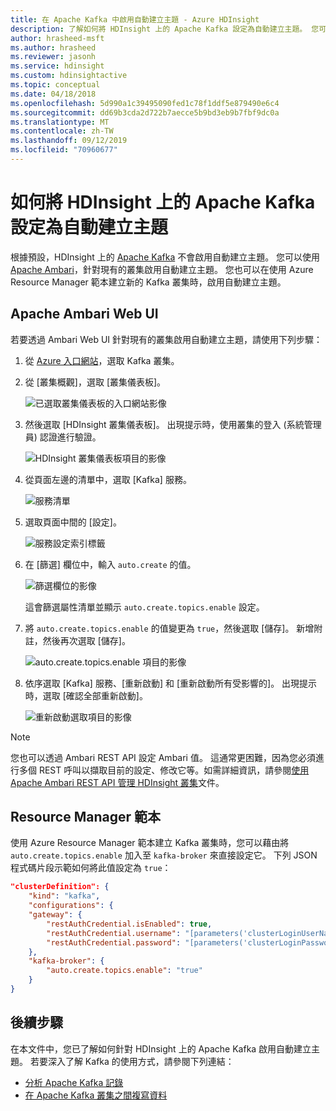 ```yaml
---
title: 在 Apache Kafka 中啟用自動建立主題 - Azure HDInsight
description: 了解如何將 HDInsight 上的 Apache Kafka 設定為自動建立主題。 您可以透過 Ambari 或在透過 PowerShell 或 Resource Manager 範本建立叢集期間，將 auto.create.topics.enable 設為 true，藉以設定 Kafka。
author: hrasheed-msft
ms.author: hrasheed
ms.reviewer: jasonh
ms.service: hdinsight
ms.custom: hdinsightactive
ms.topic: conceptual
ms.date: 04/18/2018
ms.openlocfilehash: 5d990a1c39495090fed1c78f1ddf5e879490e6c4
ms.sourcegitcommit: dd69b3cda2d722b7aecce5b9bd3eb9b7fbf9dc0a
ms.translationtype: MT
ms.contentlocale: zh-TW
ms.lasthandoff: 09/12/2019
ms.locfileid: "70960677"
---
```

# <a name="how-to-configure-apache-kafka-on-hdinsight-to-automatically-create-topics"></a>如何將 HDInsight 上的 Apache Kafka 設定為自動建立主題

根據預設，HDInsight 上的 [Apache Kafka](https://kafka.apache.org/) 不會啟用自動建立主題。 您可以使用 [Apache Ambari](https://ambari.apache.org/)，針對現有的叢集啟用自動建立主題。 您也可以在使用 Azure Resource Manager 範本建立新的 Kafka 叢集時，啟用自動建立主題。

## <a name="apache-ambari-web-ui"></a>Apache Ambari Web UI

若要透過 Ambari Web UI 針對現有的叢集啟用自動建立主題，請使用下列步驟：

1. 從 [Azure 入口網站](https://portal.azure.com)，選取 Kafka 叢集。

2. 從 [叢集概觀]，選取 [叢集儀表板]。 

    ![已選取叢集儀表板的入口網站影像](./media/apache-kafka-auto-create-topics/kafka-cluster-overview.png)

3. 然後選取 [HDInsight 叢集儀表板]。 出現提示時，使用叢集的登入 (系統管理員) 認證進行驗證。

    ![HDInsight 叢集儀表板項目的影像](./media/apache-kafka-auto-create-topics/hdinsight-cluster-dashboard.png)

3. 從頁面左邊的清單中，選取 [Kafka] 服務。

    ![服務清單](./media/apache-kafka-auto-create-topics/hdinsight-service-list.png)

4. 選取頁面中間的 [設定]。

    ![服務設定索引標籤](./media/apache-kafka-auto-create-topics/hdinsight-service-config.png)

5. 在 [篩選] 欄位中，輸入 `auto.create` 的值。 

    ![篩選欄位的影像](./media/apache-kafka-auto-create-topics/hdinsight-filter-field.png)

    這會篩選屬性清單並顯示 `auto.create.topics.enable` 設定。

6. 將 `auto.create.topics.enable` 的值變更為 `true`，然後選取 [儲存]。 新增附註，然後再次選取 [儲存]。

    ![auto.create.topics.enable 項目的影像](./media/apache-kafka-auto-create-topics/auto-create-topics-enable.png)

7. 依序選取 [Kafka] 服務、[重新啟動] 和 [重新啟動所有受影響的]。 出現提示時，選取 [確認全部重新啟動]。

    ![重新啟動選取項目的影像](./media/apache-kafka-auto-create-topics/restart-all-affected.png)

> [!NOTE]  
> 您也可以透過 Ambari REST API 設定 Ambari 值。 這通常更困難，因為您必須進行多個 REST 呼叫以擷取目前的設定、修改它等。如需詳細資訊，請參閱[使用 Apache Ambari REST API 管理 HDInsight 叢集](../hdinsight-hadoop-manage-ambari-rest-api.md)文件。

## <a name="resource-manager-templates"></a>Resource Manager 範本

使用 Azure Resource Manager 範本建立 Kafka 叢集時，您可以藉由將 `auto.create.topics.enable` 加入至 `kafka-broker` 來直接設定它。 下列 JSON 程式碼片段示範如何將此值設定為 `true`：

```json
"clusterDefinition": {
    "kind": "kafka",
    "configurations": {
    "gateway": {
        "restAuthCredential.isEnabled": true,
        "restAuthCredential.username": "[parameters('clusterLoginUserName')]",
        "restAuthCredential.password": "[parameters('clusterLoginPassword')]"
    },
    "kafka-broker": {
        "auto.create.topics.enable": "true"
    }
}
```

## <a name="next-steps"></a>後續步驟

在本文件中，您已了解如何針對 HDInsight 上的 Apache Kafka 啟用自動建立主題。 若要深入了解 Kafka 的使用方式，請參閱下列連結：

* [分析 Apache Kafka 記錄](apache-kafka-log-analytics-operations-management.md)
* [在 Apache Kafka 叢集之間複寫資料](apache-kafka-mirroring.md)
